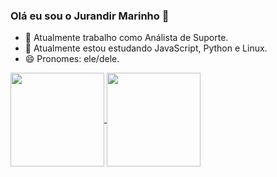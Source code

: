 ### Olá eu sou o Jurandir Marinho 👋

- 🔭 Atualmente trabalho como Análista de Suporte.
- 🌱 Atualmente estou estudando JavaScript, Python e Linux.
- 😄 Pronomes: ele/dele.

<a href="https://github.com/jurandirm">
  <img align="center" height="150em" src="https://github-readme-stats.vercel.app/api?username=jurandirm&show_icons=true&theme=transparent" />
</a>
<a href="https://github.com/jurandirm">
  <img align="center" height="150em" src="https://github-readme-stats.vercel.app/api/top-langs/?username=jurandirm&layout=compact"/>
</a>
<!--
![Jurandir GitHub stats](https://github-readme-stats.vercel.app/api?username=jurandirm&show_icons=true&theme=transparent)
[![Top Langs](https://github-readme-stats.vercel.app/api/top-langs/?username=jurandirm&layout=compact)](https://github.com/jurandirm/github-readme-stats)
-->
<!--
**jurandirm/jurandirm** is a ✨ _special_ ✨ repository because its `README.md` (this file) appears on your GitHub profile.

Here are some ideas to get you started:

- 🔭 I’m currently working on ...
- 🌱 I’m currently learning ...
- 👯 I’m looking to collaborate on ...
- 🤔 I’m looking for help with ...
- 💬 Ask me about ...
- 📫 How to reach me: ...
- 😄 Pronouns: ...
- ⚡ Fun fact: ...
-->
